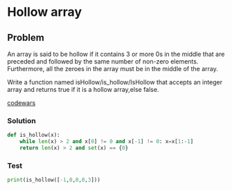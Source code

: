 # Hollow array
## Problem

An array is said to be hollow if it contains 3 or more 0s in the middle that are preceded and followed by the same number of non-zero elements. Furthermore, all the zeroes in the array must be in the middle of the array.

Write a function named isHollow/is_hollow/IsHollow that accepts an integer array and returns true if it is a hollow array,else false.

[codewars](https://www.codewars.com/kata/59b72376460387017e000062)

### Solution
```python
def is_hollow(x):
    while len(x) > 2 and x[0] != 0 and x[-1] != 0: x=x[1:-1]
    return len(x) > 2 and set(x) == {0}
```

### Test
```python
print(is_hollow([-1,0,0,0,3]))
```